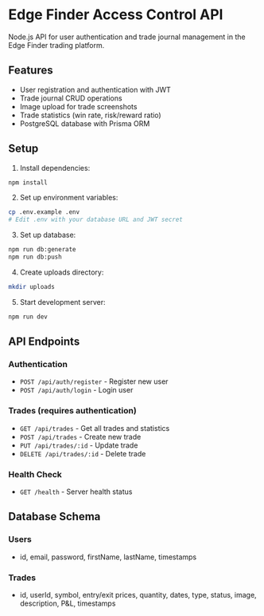 # Edge Finder Access Control API

Node.js API for user authentication and trade journal management in the Edge Finder trading platform.

## Features

- User registration and authentication with JWT
- Trade journal CRUD operations
- Image upload for trade screenshots
- Trade statistics (win rate, risk/reward ratio)
- PostgreSQL database with Prisma ORM

## Setup

1. Install dependencies:
```bash
npm install
```

2. Set up environment variables:
```bash
cp .env.example .env
# Edit .env with your database URL and JWT secret
```

3. Set up database:
```bash
npm run db:generate
npm run db:push
```

4. Create uploads directory:
```bash
mkdir uploads
```

5. Start development server:
```bash
npm run dev
```

## API Endpoints

### Authentication
- `POST /api/auth/register` - Register new user
- `POST /api/auth/login` - Login user

### Trades (requires authentication)
- `GET /api/trades` - Get all trades and statistics
- `POST /api/trades` - Create new trade
- `PUT /api/trades/:id` - Update trade
- `DELETE /api/trades/:id` - Delete trade

### Health Check
- `GET /health` - Server health status

## Database Schema

### Users
- id, email, password, firstName, lastName, timestamps

### Trades
- id, userId, symbol, entry/exit prices, quantity, dates, type, status, image, description, P&L, timestamps